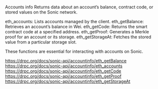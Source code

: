 Accounts info
Returns data about an account’s balance, contract code, or stored values on the Sonic network.

eth_accounts: Lists accounts managed by the client.
eth_getBalance: Retrieves an account’s balance in Wei.
eth_getCode: Returns the smart contract code at a specified address.
eth_getProof: Generates a Merkle proof for an account or its storage.
eth_getStorageAt: Fetches the stored value from a particular storage slot.

These functions are essential for interacting with accounts on Sonic.


https://drpc.org/docs/sonic-api/accountinfo/eth_getBalance
https://drpc.org/docs/sonic-api/accountinfo/eth_accounts
https://drpc.org/docs/sonic-api/accountinfo/eth_getCode
https://drpc.org/docs/sonic-api/accountinfo/eth_getProof
https://drpc.org/docs/sonic-api/accountinfo/eth_getStorageAt